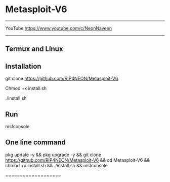 # Metasploit-V6

____________________________________
YouTube 
https://www.youtube.com/c/NeonNaveen
______________________________________

Termux and Linux
----------------

Installation
------------

git clone https://github.com/RIP4NEON/Metasploit-V6

Chmod +x install.sh

./install.sh

Run 
-----

msfconsole



One line command
----------------

pkg update -y && pkg upgrade -y && git clone https://github.com/RIP4NEON/Metasploit-V6 && cd Metasploit-V6 && chmod +x install.sh && ./install.sh && msfconsole

===================
